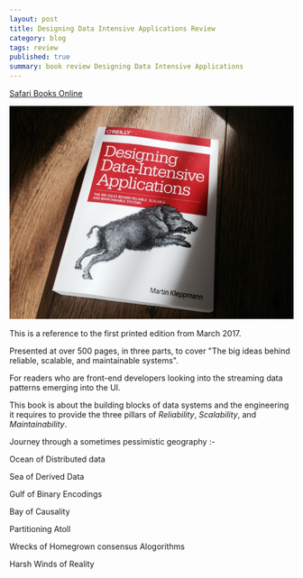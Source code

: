 ```yaml
---
layout: post
title: Designing Data Intensive Applications Review
category: blog
tags: review
published: true
summary: book review Designing Data Intensive Applications
---
```

[Safari Books Online](https://www.safaribooksonline.com/library/view/designing-data-intensive-applications/9781491903063/)

![ddia](/public/ddia.jpg)

This is a reference to the first printed edition from March 2017.

Presented at over 500 pages, in three parts, to cover "The big ideas behind reliable, scalable, and maintainable systems".

For readers who are front-end developers looking into the streaming data patterns emerging into the UI. 

This book is about the building blocks of data systems and the engineering it requires to provide the three pillars of *Reliability*, *Scalability*, and *Maintainability*.

Journey through a sometimes pessimistic geography :-

Ocean of Distributed data

Sea of Derived Data

Gulf of Binary Encodings

Bay of Causality

Partitioning Atoll

Wrecks of Homegrown consensus Alogorithms

Harsh Winds of Reality
